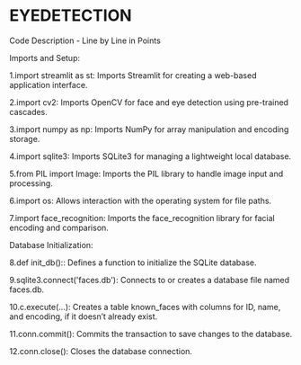 # EYEDETECTION

Code Description - Line by Line in Points

Imports and Setup:

1.import streamlit as st: Imports Streamlit for creating a web-based application interface.

2.import cv2: Imports OpenCV for face and eye detection using pre-trained cascades.

3.import numpy as np: Imports NumPy for array manipulation and encoding storage.

4.import sqlite3: Imports SQLite3 for managing a lightweight local database.

5.from PIL import Image: Imports the PIL library to handle image input and processing.

6.import os: Allows interaction with the operating system for file paths.

7.import face_recognition: Imports the face_recognition library for facial encoding and comparison.

Database Initialization:

8.def init_db():: Defines a function to initialize the SQLite database.

9.sqlite3.connect('faces.db'): Connects to or creates a database file named faces.db.

10.c.execute(...): Creates a table known_faces with columns for ID, name, and encoding, if it doesn’t already exist.

11.conn.commit(): Commits the transaction to save changes to the database.

12.conn.close(): Closes the database connection.

